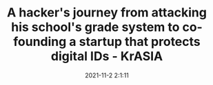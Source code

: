 ---
"title": "A hacker's journey from attacking his school's grade system to co-founding a startup that protects digital IDs - KrASIA"
"date": "2021-11-2 2:1:11"
"feed_name": "GOOGLENEWSDRILLING"
"feed_website": "https://news.google.com/search?q=drilling%2Bincident&hl=en-US&gl=US&ceid=US:en"
"feed_rss": "https://news.google.com/rss/search?q=drilling%2Bincident&hl=en-US&gl=US&ceid=US:en"
"link": "https://kr-asia.com/a-hackers-journey-from-attacking-his-schools-grade-system-to-co-founding-a-startup-that-protects-digital-ids"
"source": "{'href': 'https://kr-asia.com', 'title': 'KrASIA'}"
"file": "_posts/2021-1-1-6ad2d957fbb9d6728ac55e56f7860b1d263ff348.md"
"accident": "0"
"drilling": "0"
"dead": "0"
"injured": "0"
"arrested": "0"
"place": "unknown place"
"where": "unknown site"
"causes": "unknown"
"place_uri": "unknown place"
---